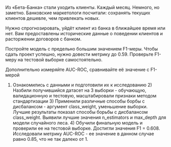 Из «Бета-Банка» стали уходить клиенты. Каждый месяц. Немного, но заметно. Банковские маркетологи посчитали: сохранять текущих клиентов дешевле, чем привлекать новых.

Нужно спрогнозировать, уйдёт клиент из банка в ближайшее время или нет. Вам предоставлены исторические данные о поведении клиентов и расторжении договоров с банком.

Постройте модель с предельно большим значением F1-меры. Чтобы сдать проект успешно, нужно довести метрику до 0.59. Проверьте F1-меру на тестовой выборке самостоятельно.

Дополнительно измеряйте AUC-ROC, сравнивайте её значение с F1-мерой

1) Ознакомились с данными и подготовили их к исследованию 2) Hазбили получившийся датасет на 3 выборки - обучающую, валидационную и тестовую, масштабировали признаки методом стандартизации 3) Применили различные способы борбы с дисбалансом - аргумент class_weight, уменьшение выборки. Лучшие результаты показал способы борьбы с дисбалансом class_weight. Выявили лучшие значения n_estimators и max_depth для модели случайного леса. 4) Обучили финальную модель и проверили ее на тестовой выборке. Достигли значения F1 = 0.608. Исследовали метрику AUC-ROC - ее значение в данном случае равно 0.85, что не так далеко от 1.
